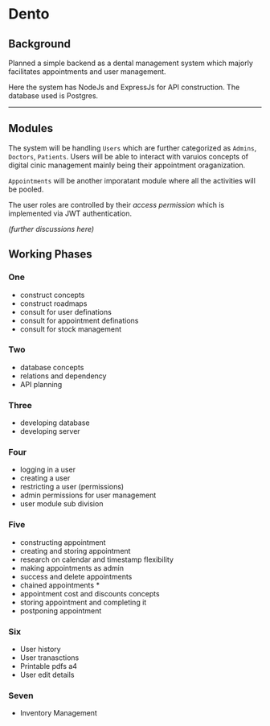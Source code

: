 # Dento

## Background
Planned a simple backend as a dental management system which majorly facilitates appointments and user management.

Here the system has NodeJs and ExpressJs for API construction. The database used is Postgres.

<hr>

## Modules

The system will be handling `Users` which are further categorized as `Admins`, `Doctors`, `Patients`. Users will be able to interact with varuios concepts of digital cinic management mainly being their appointment oraganization.

`Appointments` will be another imporatant module where all the activities will be pooled.

The user roles are controlled by their *access permission* which is implemented via JWT authentication.

*(further discussions here)*

## Working Phases

### One
- construct concepts
- construct roadmaps
- consult for user definations
- consult for appointment definations
- consult for stock management

### Two
- database concepts
- relations and dependency
- API planning

### Three
- developing database
- developing server

### Four
- logging in a user
- creating a user
- restricting a user (permissions)
- admin permissions for user management
- user module sub division

### Five
- constructing appointment
- creating and storing appointment
- research on calendar and timestamp flexibility
- making appointments as admin
- success and delete appointments
- chained appointments *
- appointment cost and discounts concepts
- storing appointment and completing it
- postponing appointment

### Six
- User history
- User tranasctions
- Printable pdfs a4
- User edit details

### Seven
- Inventory Management
